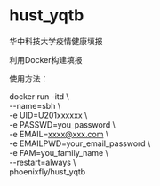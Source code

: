 # hust_yqtb
华中科技大学疫情健康填报

利用Docker构建填报

使用方法：

docker run -itd \\ \
--name=sbh \\ \
-e UID=U201xxxxxx \\ \
-e PASSWD=you_password \\ \
-e EMAIL=xxxx@xxx.com \\ \
-e EMAILPWD=your_email_password \\ \
-e FAM=you_family_name \\ \
--restart=always \\ \
phoenixfly/hust_yqtb
